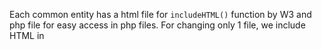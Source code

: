 Each common entity has a html file for `includeHTML()` function by W3 and php file for easy access in php files. For changing only 1 file, we include HTML in
